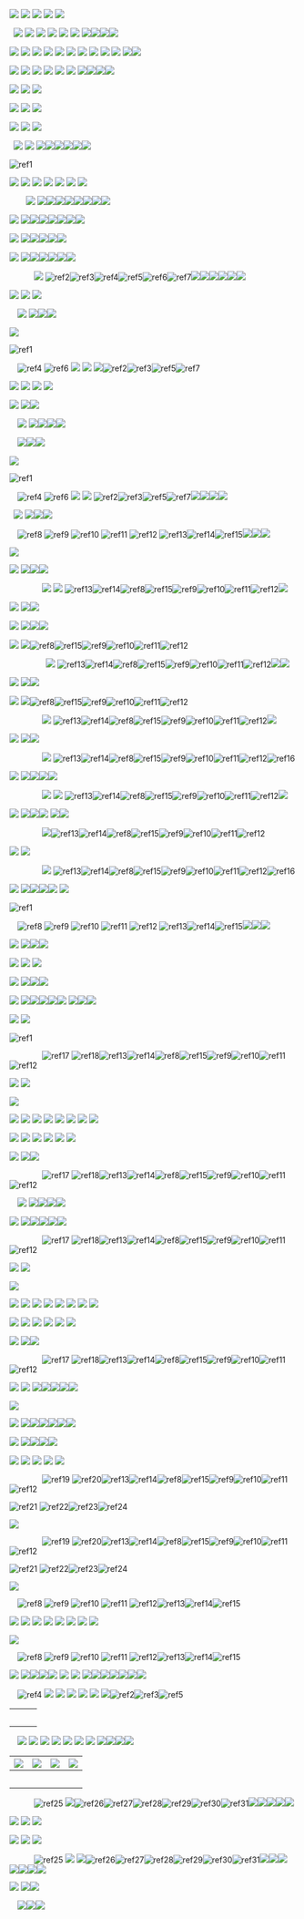﻿![](Aspose.Words.44fd6748-2d57-45f5-af3a-818307f65f52.001.png) ![](Aspose.Words.44fd6748-2d57-45f5-af3a-818307f65f52.002.png) ![](Aspose.Words.44fd6748-2d57-45f5-af3a-818307f65f52.003.png) ![](Aspose.Words.44fd6748-2d57-45f5-af3a-818307f65f52.004.png) ![](Aspose.Words.44fd6748-2d57-45f5-af3a-818307f65f52.005.png)

` `![](Aspose.Words.44fd6748-2d57-45f5-af3a-818307f65f52.006.png)  ![](Aspose.Words.44fd6748-2d57-45f5-af3a-818307f65f52.007.png)  ![](Aspose.Words.44fd6748-2d57-45f5-af3a-818307f65f52.008.png) ![](Aspose.Words.44fd6748-2d57-45f5-af3a-818307f65f52.009.png) ![](Aspose.Words.44fd6748-2d57-45f5-af3a-818307f65f52.010.png) ![](Aspose.Words.44fd6748-2d57-45f5-af3a-818307f65f52.011.png) ![](Aspose.Words.44fd6748-2d57-45f5-af3a-818307f65f52.012.png)![](Aspose.Words.44fd6748-2d57-45f5-af3a-818307f65f52.013.png)![](Aspose.Words.44fd6748-2d57-45f5-af3a-818307f65f52.014.png)![](Aspose.Words.44fd6748-2d57-45f5-af3a-818307f65f52.015.png)

![](Aspose.Words.44fd6748-2d57-45f5-af3a-818307f65f52.016.png) ![](Aspose.Words.44fd6748-2d57-45f5-af3a-818307f65f52.017.png) ![](Aspose.Words.44fd6748-2d57-45f5-af3a-818307f65f52.018.png) ![](Aspose.Words.44fd6748-2d57-45f5-af3a-818307f65f52.019.png) ![](Aspose.Words.44fd6748-2d57-45f5-af3a-818307f65f52.020.png) ![](Aspose.Words.44fd6748-2d57-45f5-af3a-818307f65f52.021.png)  ![](Aspose.Words.44fd6748-2d57-45f5-af3a-818307f65f52.022.png) ![](Aspose.Words.44fd6748-2d57-45f5-af3a-818307f65f52.023.png) ![](Aspose.Words.44fd6748-2d57-45f5-af3a-818307f65f52.024.png) ![](Aspose.Words.44fd6748-2d57-45f5-af3a-818307f65f52.025.png) ![](Aspose.Words.44fd6748-2d57-45f5-af3a-818307f65f52.026.png)![](Aspose.Words.44fd6748-2d57-45f5-af3a-818307f65f52.027.png)

![](Aspose.Words.44fd6748-2d57-45f5-af3a-818307f65f52.028.png) ![](Aspose.Words.44fd6748-2d57-45f5-af3a-818307f65f52.029.png)  ![](Aspose.Words.44fd6748-2d57-45f5-af3a-818307f65f52.030.png)  ![](Aspose.Words.44fd6748-2d57-45f5-af3a-818307f65f52.031.png) ![](Aspose.Words.44fd6748-2d57-45f5-af3a-818307f65f52.032.png) ![](Aspose.Words.44fd6748-2d57-45f5-af3a-818307f65f52.033.png)  ![](Aspose.Words.44fd6748-2d57-45f5-af3a-818307f65f52.034.png)![](Aspose.Words.44fd6748-2d57-45f5-af3a-818307f65f52.035.png)![](Aspose.Words.44fd6748-2d57-45f5-af3a-818307f65f52.036.png)![](Aspose.Words.44fd6748-2d57-45f5-af3a-818307f65f52.037.png)

![](Aspose.Words.44fd6748-2d57-45f5-af3a-818307f65f52.038.png) ![](Aspose.Words.44fd6748-2d57-45f5-af3a-818307f65f52.039.png) ![](Aspose.Words.44fd6748-2d57-45f5-af3a-818307f65f52.040.png)

![](Aspose.Words.44fd6748-2d57-45f5-af3a-818307f65f52.041.png) ![](Aspose.Words.44fd6748-2d57-45f5-af3a-818307f65f52.042.png) ![](Aspose.Words.44fd6748-2d57-45f5-af3a-818307f65f52.043.png)

![](Aspose.Words.44fd6748-2d57-45f5-af3a-818307f65f52.044.png) ![](Aspose.Words.44fd6748-2d57-45f5-af3a-818307f65f52.045.png) ![](Aspose.Words.44fd6748-2d57-45f5-af3a-818307f65f52.046.png)

` `![](Aspose.Words.44fd6748-2d57-45f5-af3a-818307f65f52.047.png) ![](Aspose.Words.44fd6748-2d57-45f5-af3a-818307f65f52.048.png)     ![](Aspose.Words.44fd6748-2d57-45f5-af3a-818307f65f52.049.png)![](Aspose.Words.44fd6748-2d57-45f5-af3a-818307f65f52.050.png)![](Aspose.Words.44fd6748-2d57-45f5-af3a-818307f65f52.051.png)![](Aspose.Words.44fd6748-2d57-45f5-af3a-818307f65f52.052.png)![](Aspose.Words.44fd6748-2d57-45f5-af3a-818307f65f52.053.png)![](Aspose.Words.44fd6748-2d57-45f5-af3a-818307f65f52.054.png)

![ref1]

![](Aspose.Words.44fd6748-2d57-45f5-af3a-818307f65f52.056.png) ![](Aspose.Words.44fd6748-2d57-45f5-af3a-818307f65f52.057.png) ![](Aspose.Words.44fd6748-2d57-45f5-af3a-818307f65f52.058.png) ![](Aspose.Words.44fd6748-2d57-45f5-af3a-818307f65f52.059.png) ![](Aspose.Words.44fd6748-2d57-45f5-af3a-818307f65f52.060.png) ![](Aspose.Words.44fd6748-2d57-45f5-af3a-818307f65f52.061.png) ![](Aspose.Words.44fd6748-2d57-45f5-af3a-818307f65f52.062.png)

`    `![](Aspose.Words.44fd6748-2d57-45f5-af3a-818307f65f52.063.png)    ![](Aspose.Words.44fd6748-2d57-45f5-af3a-818307f65f52.064.png)![](Aspose.Words.44fd6748-2d57-45f5-af3a-818307f65f52.065.png)![](Aspose.Words.44fd6748-2d57-45f5-af3a-818307f65f52.066.png)![](Aspose.Words.44fd6748-2d57-45f5-af3a-818307f65f52.067.png)![](Aspose.Words.44fd6748-2d57-45f5-af3a-818307f65f52.068.png)![](Aspose.Words.44fd6748-2d57-45f5-af3a-818307f65f52.069.png)![](Aspose.Words.44fd6748-2d57-45f5-af3a-818307f65f52.070.png)![](Aspose.Words.44fd6748-2d57-45f5-af3a-818307f65f52.071.png)

![](Aspose.Words.44fd6748-2d57-45f5-af3a-818307f65f52.072.png)       ![](Aspose.Words.44fd6748-2d57-45f5-af3a-818307f65f52.073.png)![](Aspose.Words.44fd6748-2d57-45f5-af3a-818307f65f52.074.png)![](Aspose.Words.44fd6748-2d57-45f5-af3a-818307f65f52.075.png)![](Aspose.Words.44fd6748-2d57-45f5-af3a-818307f65f52.076.png)![](Aspose.Words.44fd6748-2d57-45f5-af3a-818307f65f52.077.png)![](Aspose.Words.44fd6748-2d57-45f5-af3a-818307f65f52.078.png)![](Aspose.Words.44fd6748-2d57-45f5-af3a-818307f65f52.079.png)

![](Aspose.Words.44fd6748-2d57-45f5-af3a-818307f65f52.080.png)     ![](Aspose.Words.44fd6748-2d57-45f5-af3a-818307f65f52.081.png)![](Aspose.Words.44fd6748-2d57-45f5-af3a-818307f65f52.082.png)![](Aspose.Words.44fd6748-2d57-45f5-af3a-818307f65f52.083.png)![](Aspose.Words.44fd6748-2d57-45f5-af3a-818307f65f52.084.png)![](Aspose.Words.44fd6748-2d57-45f5-af3a-818307f65f52.085.png)

![](Aspose.Words.44fd6748-2d57-45f5-af3a-818307f65f52.086.png)      ![](Aspose.Words.44fd6748-2d57-45f5-af3a-818307f65f52.087.png)![](Aspose.Words.44fd6748-2d57-45f5-af3a-818307f65f52.088.png)![](Aspose.Words.44fd6748-2d57-45f5-af3a-818307f65f52.089.png)![](Aspose.Words.44fd6748-2d57-45f5-af3a-818307f65f52.090.png)![](Aspose.Words.44fd6748-2d57-45f5-af3a-818307f65f52.091.png)![](Aspose.Words.44fd6748-2d57-45f5-af3a-818307f65f52.092.png)

`      `![](Aspose.Words.44fd6748-2d57-45f5-af3a-818307f65f52.093.png)      ![ref2]![ref3]![ref4]![ref5]![ref6]![ref7]![](Aspose.Words.44fd6748-2d57-45f5-af3a-818307f65f52.100.png)![](Aspose.Words.44fd6748-2d57-45f5-af3a-818307f65f52.101.png)![](Aspose.Words.44fd6748-2d57-45f5-af3a-818307f65f52.102.png)![](Aspose.Words.44fd6748-2d57-45f5-af3a-818307f65f52.103.png)![](Aspose.Words.44fd6748-2d57-45f5-af3a-818307f65f52.104.png)![](Aspose.Words.44fd6748-2d57-45f5-af3a-818307f65f52.105.png)

![](Aspose.Words.44fd6748-2d57-45f5-af3a-818307f65f52.106.png) ![](Aspose.Words.44fd6748-2d57-45f5-af3a-818307f65f52.107.png) ![](Aspose.Words.44fd6748-2d57-45f5-af3a-818307f65f52.108.png)

`  `![](Aspose.Words.44fd6748-2d57-45f5-af3a-818307f65f52.109.png) ![](Aspose.Words.44fd6748-2d57-45f5-af3a-818307f65f52.110.png)![](Aspose.Words.44fd6748-2d57-45f5-af3a-818307f65f52.111.png)![](Aspose.Words.44fd6748-2d57-45f5-af3a-818307f65f52.112.png)


![](Aspose.Words.44fd6748-2d57-45f5-af3a-818307f65f52.113.png)

![ref1]

`  `![ref4]  ![ref6]  ![](Aspose.Words.44fd6748-2d57-45f5-af3a-818307f65f52.114.png) ![](Aspose.Words.44fd6748-2d57-45f5-af3a-818307f65f52.115.png) ![](Aspose.Words.44fd6748-2d57-45f5-af3a-818307f65f52.116.png)![ref2]![ref3]![ref5]![ref7]

![](Aspose.Words.44fd6748-2d57-45f5-af3a-818307f65f52.117.png) ![](Aspose.Words.44fd6748-2d57-45f5-af3a-818307f65f52.118.png) ![](Aspose.Words.44fd6748-2d57-45f5-af3a-818307f65f52.119.png) ![](Aspose.Words.44fd6748-2d57-45f5-af3a-818307f65f52.120.png)

![](Aspose.Words.44fd6748-2d57-45f5-af3a-818307f65f52.121.png)  ![](Aspose.Words.44fd6748-2d57-45f5-af3a-818307f65f52.122.png)![](Aspose.Words.44fd6748-2d57-45f5-af3a-818307f65f52.123.png)

`  `![](Aspose.Words.44fd6748-2d57-45f5-af3a-818307f65f52.124.png)  ![](Aspose.Words.44fd6748-2d57-45f5-af3a-818307f65f52.125.png)![](Aspose.Words.44fd6748-2d57-45f5-af3a-818307f65f52.126.png)![](Aspose.Words.44fd6748-2d57-45f5-af3a-818307f65f52.127.png)![](Aspose.Words.44fd6748-2d57-45f5-af3a-818307f65f52.128.png)

`  `![](Aspose.Words.44fd6748-2d57-45f5-af3a-818307f65f52.129.png)![](Aspose.Words.44fd6748-2d57-45f5-af3a-818307f65f52.130.png)![](Aspose.Words.44fd6748-2d57-45f5-af3a-818307f65f52.131.png)


![](Aspose.Words.44fd6748-2d57-45f5-af3a-818307f65f52.132.png)

![ref1]

`  `![ref4]  ![ref6]    ![](Aspose.Words.44fd6748-2d57-45f5-af3a-818307f65f52.133.png)  ![](Aspose.Words.44fd6748-2d57-45f5-af3a-818307f65f52.134.png) ![ref2]![ref3]![ref5]![ref7]![](Aspose.Words.44fd6748-2d57-45f5-af3a-818307f65f52.135.png)![](Aspose.Words.44fd6748-2d57-45f5-af3a-818307f65f52.136.png)![](Aspose.Words.44fd6748-2d57-45f5-af3a-818307f65f52.137.png)![](Aspose.Words.44fd6748-2d57-45f5-af3a-818307f65f52.138.png)

` `![](Aspose.Words.44fd6748-2d57-45f5-af3a-818307f65f52.139.png) ![](Aspose.Words.44fd6748-2d57-45f5-af3a-818307f65f52.140.png)![](Aspose.Words.44fd6748-2d57-45f5-af3a-818307f65f52.141.png)![](Aspose.Words.44fd6748-2d57-45f5-af3a-818307f65f52.142.png)

`  `![ref8]  ![ref9] ![ref10] ![ref11] ![ref12]   ![ref13]![ref14]![ref15]![](Aspose.Words.44fd6748-2d57-45f5-af3a-818307f65f52.151.png)![](Aspose.Words.44fd6748-2d57-45f5-af3a-818307f65f52.152.png)![](Aspose.Words.44fd6748-2d57-45f5-af3a-818307f65f52.153.png)

![](Aspose.Words.44fd6748-2d57-45f5-af3a-818307f65f52.154.png)

![](Aspose.Words.44fd6748-2d57-45f5-af3a-818307f65f52.155.png) ![](Aspose.Words.44fd6748-2d57-45f5-af3a-818307f65f52.156.png)![](Aspose.Words.44fd6748-2d57-45f5-af3a-818307f65f52.157.png)![](Aspose.Words.44fd6748-2d57-45f5-af3a-818307f65f52.158.png)

`        `![](Aspose.Words.44fd6748-2d57-45f5-af3a-818307f65f52.159.png) ![](Aspose.Words.44fd6748-2d57-45f5-af3a-818307f65f52.160.png) ![ref13]![ref14]![ref8]![ref15]![ref9]![ref10]![ref11]![ref12]![](Aspose.Words.44fd6748-2d57-45f5-af3a-818307f65f52.161.png)

![](Aspose.Words.44fd6748-2d57-45f5-af3a-818307f65f52.162.png)  ![](Aspose.Words.44fd6748-2d57-45f5-af3a-818307f65f52.163.png)![](Aspose.Words.44fd6748-2d57-45f5-af3a-818307f65f52.164.png)

![](Aspose.Words.44fd6748-2d57-45f5-af3a-818307f65f52.165.png) ![](Aspose.Words.44fd6748-2d57-45f5-af3a-818307f65f52.166.png)![](Aspose.Words.44fd6748-2d57-45f5-af3a-818307f65f52.167.png)![](Aspose.Words.44fd6748-2d57-45f5-af3a-818307f65f52.168.png)

![](Aspose.Words.44fd6748-2d57-45f5-af3a-818307f65f52.169.png)      ![](Aspose.Words.44fd6748-2d57-45f5-af3a-818307f65f52.170.png)![ref8]![ref15]![ref9]![ref10]![ref11]![ref12]

`         `![](Aspose.Words.44fd6748-2d57-45f5-af3a-818307f65f52.171.png) ![ref13]![ref14]![ref8]![ref15]![ref9]![ref10]![ref11]![ref12]![](Aspose.Words.44fd6748-2d57-45f5-af3a-818307f65f52.172.png)![](Aspose.Words.44fd6748-2d57-45f5-af3a-818307f65f52.173.png)

![](Aspose.Words.44fd6748-2d57-45f5-af3a-818307f65f52.174.png) ![](Aspose.Words.44fd6748-2d57-45f5-af3a-818307f65f52.175.png)![](Aspose.Words.44fd6748-2d57-45f5-af3a-818307f65f52.176.png)

![](Aspose.Words.44fd6748-2d57-45f5-af3a-818307f65f52.177.png)      ![](Aspose.Words.44fd6748-2d57-45f5-af3a-818307f65f52.178.png)![ref8]![ref15]![ref9]![ref10]![ref11]![ref12]

`        `![](Aspose.Words.44fd6748-2d57-45f5-af3a-818307f65f52.179.png) ![ref13]![ref14]![ref8]![ref15]![ref9]![ref10]![ref11]![ref12]![](Aspose.Words.44fd6748-2d57-45f5-af3a-818307f65f52.180.png)

![](Aspose.Words.44fd6748-2d57-45f5-af3a-818307f65f52.181.png) ![](Aspose.Words.44fd6748-2d57-45f5-af3a-818307f65f52.182.png)![](Aspose.Words.44fd6748-2d57-45f5-af3a-818307f65f52.183.png)

`        `![](Aspose.Words.44fd6748-2d57-45f5-af3a-818307f65f52.184.png) ![ref13]![ref14]![ref8]![ref15]![ref9]![ref10]![ref11]![ref12]![ref16]

![](Aspose.Words.44fd6748-2d57-45f5-af3a-818307f65f52.186.png) ![](Aspose.Words.44fd6748-2d57-45f5-af3a-818307f65f52.187.png)![](Aspose.Words.44fd6748-2d57-45f5-af3a-818307f65f52.188.png)![](Aspose.Words.44fd6748-2d57-45f5-af3a-818307f65f52.189.png)![](Aspose.Words.44fd6748-2d57-45f5-af3a-818307f65f52.190.png)

`        `![](Aspose.Words.44fd6748-2d57-45f5-af3a-818307f65f52.191.png) ![](Aspose.Words.44fd6748-2d57-45f5-af3a-818307f65f52.192.png) ![ref13]![ref14]![ref8]![ref15]![ref9]![ref10]![ref11]![ref12]![](Aspose.Words.44fd6748-2d57-45f5-af3a-818307f65f52.193.png)

![](Aspose.Words.44fd6748-2d57-45f5-af3a-818307f65f52.194.png)  ![](Aspose.Words.44fd6748-2d57-45f5-af3a-818307f65f52.195.png)![](Aspose.Words.44fd6748-2d57-45f5-af3a-818307f65f52.196.png)![](Aspose.Words.44fd6748-2d57-45f5-af3a-818307f65f52.197.png) ![](Aspose.Words.44fd6748-2d57-45f5-af3a-818307f65f52.198.png)![](Aspose.Words.44fd6748-2d57-45f5-af3a-818307f65f52.199.png)

`        `![](Aspose.Words.44fd6748-2d57-45f5-af3a-818307f65f52.200.png)![ref13]![ref14]![ref8]![ref15]![ref9]![ref10]![ref11]![ref12]

![](Aspose.Words.44fd6748-2d57-45f5-af3a-818307f65f52.201.png) ![](Aspose.Words.44fd6748-2d57-45f5-af3a-818307f65f52.202.png)

`        `![](Aspose.Words.44fd6748-2d57-45f5-af3a-818307f65f52.203.png) ![ref13]![ref14]![ref8]![ref15]![ref9]![ref10]![ref11]![ref12]![ref16]

![](Aspose.Words.44fd6748-2d57-45f5-af3a-818307f65f52.204.png) ![](Aspose.Words.44fd6748-2d57-45f5-af3a-818307f65f52.205.png)![](Aspose.Words.44fd6748-2d57-45f5-af3a-818307f65f52.206.png)![](Aspose.Words.44fd6748-2d57-45f5-af3a-818307f65f52.207.png)![](Aspose.Words.44fd6748-2d57-45f5-af3a-818307f65f52.208.png) ![](Aspose.Words.44fd6748-2d57-45f5-af3a-818307f65f52.209.png)

![ref1]

`  `![ref8]  ![ref9] ![ref10] ![ref11] ![ref12]   ![ref13]![ref14]![ref15]![](Aspose.Words.44fd6748-2d57-45f5-af3a-818307f65f52.210.png)![](Aspose.Words.44fd6748-2d57-45f5-af3a-818307f65f52.211.png)![](Aspose.Words.44fd6748-2d57-45f5-af3a-818307f65f52.212.png)

![](Aspose.Words.44fd6748-2d57-45f5-af3a-818307f65f52.213.png) ![](Aspose.Words.44fd6748-2d57-45f5-af3a-818307f65f52.214.png)![](Aspose.Words.44fd6748-2d57-45f5-af3a-818307f65f52.215.png)![](Aspose.Words.44fd6748-2d57-45f5-af3a-818307f65f52.216.png)

![](Aspose.Words.44fd6748-2d57-45f5-af3a-818307f65f52.217.png) ![](Aspose.Words.44fd6748-2d57-45f5-af3a-818307f65f52.218.png) ![](Aspose.Words.44fd6748-2d57-45f5-af3a-818307f65f52.219.png)

![](Aspose.Words.44fd6748-2d57-45f5-af3a-818307f65f52.220.png) ![](Aspose.Words.44fd6748-2d57-45f5-af3a-818307f65f52.221.png)![](Aspose.Words.44fd6748-2d57-45f5-af3a-818307f65f52.222.png)![](Aspose.Words.44fd6748-2d57-45f5-af3a-818307f65f52.223.png)

![](Aspose.Words.44fd6748-2d57-45f5-af3a-818307f65f52.224.png)  ![](Aspose.Words.44fd6748-2d57-45f5-af3a-818307f65f52.225.png)![](Aspose.Words.44fd6748-2d57-45f5-af3a-818307f65f52.226.png)![](Aspose.Words.44fd6748-2d57-45f5-af3a-818307f65f52.227.png)![](Aspose.Words.44fd6748-2d57-45f5-af3a-818307f65f52.228.png)![](Aspose.Words.44fd6748-2d57-45f5-af3a-818307f65f52.229.png)  ![](Aspose.Words.44fd6748-2d57-45f5-af3a-818307f65f52.230.png)![](Aspose.Words.44fd6748-2d57-45f5-af3a-818307f65f52.231.png)![](Aspose.Words.44fd6748-2d57-45f5-af3a-818307f65f52.232.png)

![](Aspose.Words.44fd6748-2d57-45f5-af3a-818307f65f52.233.png) ![](Aspose.Words.44fd6748-2d57-45f5-af3a-818307f65f52.234.png)

![ref1]

`        `![ref17] ![ref18]![ref13]![ref14]![ref8]![ref15]![ref9]![ref10]![ref11]![ref12]

![](Aspose.Words.44fd6748-2d57-45f5-af3a-818307f65f52.237.png) ![](Aspose.Words.44fd6748-2d57-45f5-af3a-818307f65f52.238.png)

![](Aspose.Words.44fd6748-2d57-45f5-af3a-818307f65f52.239.png)

![](Aspose.Words.44fd6748-2d57-45f5-af3a-818307f65f52.240.png) ![](Aspose.Words.44fd6748-2d57-45f5-af3a-818307f65f52.241.png) ![](Aspose.Words.44fd6748-2d57-45f5-af3a-818307f65f52.242.png) ![](Aspose.Words.44fd6748-2d57-45f5-af3a-818307f65f52.243.png) ![](Aspose.Words.44fd6748-2d57-45f5-af3a-818307f65f52.244.png) ![](Aspose.Words.44fd6748-2d57-45f5-af3a-818307f65f52.245.png) ![](Aspose.Words.44fd6748-2d57-45f5-af3a-818307f65f52.246.png) ![](Aspose.Words.44fd6748-2d57-45f5-af3a-818307f65f52.247.png)

![](Aspose.Words.44fd6748-2d57-45f5-af3a-818307f65f52.248.png) ![](Aspose.Words.44fd6748-2d57-45f5-af3a-818307f65f52.249.png) ![](Aspose.Words.44fd6748-2d57-45f5-af3a-818307f65f52.250.png) ![](Aspose.Words.44fd6748-2d57-45f5-af3a-818307f65f52.251.png) ![](Aspose.Words.44fd6748-2d57-45f5-af3a-818307f65f52.252.png) ![](Aspose.Words.44fd6748-2d57-45f5-af3a-818307f65f52.253.png)

![](Aspose.Words.44fd6748-2d57-45f5-af3a-818307f65f52.254.png)  ![](Aspose.Words.44fd6748-2d57-45f5-af3a-818307f65f52.255.png)![](Aspose.Words.44fd6748-2d57-45f5-af3a-818307f65f52.256.png)

`        `![ref17] ![ref18]![ref13]![ref14]![ref8]![ref15]![ref9]![ref10]![ref11]![ref12]

`  `![](Aspose.Words.44fd6748-2d57-45f5-af3a-818307f65f52.257.png)  ![](Aspose.Words.44fd6748-2d57-45f5-af3a-818307f65f52.258.png)![](Aspose.Words.44fd6748-2d57-45f5-af3a-818307f65f52.259.png)![](Aspose.Words.44fd6748-2d57-45f5-af3a-818307f65f52.260.png)![](Aspose.Words.44fd6748-2d57-45f5-af3a-818307f65f52.261.png)

![](Aspose.Words.44fd6748-2d57-45f5-af3a-818307f65f52.262.png) ![](Aspose.Words.44fd6748-2d57-45f5-af3a-818307f65f52.263.png)![](Aspose.Words.44fd6748-2d57-45f5-af3a-818307f65f52.264.png)![](Aspose.Words.44fd6748-2d57-45f5-af3a-818307f65f52.265.png)![](Aspose.Words.44fd6748-2d57-45f5-af3a-818307f65f52.266.png)![](Aspose.Words.44fd6748-2d57-45f5-af3a-818307f65f52.267.png)

`        `![ref17] ![ref18]![ref13]![ref14]![ref8]![ref15]![ref9]![ref10]![ref11]![ref12]

![](Aspose.Words.44fd6748-2d57-45f5-af3a-818307f65f52.268.png) ![](Aspose.Words.44fd6748-2d57-45f5-af3a-818307f65f52.269.png)

![](Aspose.Words.44fd6748-2d57-45f5-af3a-818307f65f52.270.png)

![](Aspose.Words.44fd6748-2d57-45f5-af3a-818307f65f52.271.png) ![](Aspose.Words.44fd6748-2d57-45f5-af3a-818307f65f52.272.png) ![](Aspose.Words.44fd6748-2d57-45f5-af3a-818307f65f52.273.png) ![](Aspose.Words.44fd6748-2d57-45f5-af3a-818307f65f52.274.png) ![](Aspose.Words.44fd6748-2d57-45f5-af3a-818307f65f52.275.png) ![](Aspose.Words.44fd6748-2d57-45f5-af3a-818307f65f52.276.png) ![](Aspose.Words.44fd6748-2d57-45f5-af3a-818307f65f52.277.png) ![](Aspose.Words.44fd6748-2d57-45f5-af3a-818307f65f52.278.png)

![](Aspose.Words.44fd6748-2d57-45f5-af3a-818307f65f52.279.png) ![](Aspose.Words.44fd6748-2d57-45f5-af3a-818307f65f52.280.png) ![](Aspose.Words.44fd6748-2d57-45f5-af3a-818307f65f52.281.png) ![](Aspose.Words.44fd6748-2d57-45f5-af3a-818307f65f52.282.png) ![](Aspose.Words.44fd6748-2d57-45f5-af3a-818307f65f52.283.png) ![](Aspose.Words.44fd6748-2d57-45f5-af3a-818307f65f52.284.png)

![](Aspose.Words.44fd6748-2d57-45f5-af3a-818307f65f52.285.png)  ![](Aspose.Words.44fd6748-2d57-45f5-af3a-818307f65f52.286.png)![](Aspose.Words.44fd6748-2d57-45f5-af3a-818307f65f52.287.png)

`        `![ref17] ![ref18]![ref13]![ref14]![ref8]![ref15]![ref9]![ref10]![ref11]![ref12]

![](Aspose.Words.44fd6748-2d57-45f5-af3a-818307f65f52.288.png)    ![](Aspose.Words.44fd6748-2d57-45f5-af3a-818307f65f52.289.png)  ![](Aspose.Words.44fd6748-2d57-45f5-af3a-818307f65f52.290.png)![](Aspose.Words.44fd6748-2d57-45f5-af3a-818307f65f52.291.png)![](Aspose.Words.44fd6748-2d57-45f5-af3a-818307f65f52.292.png)![](Aspose.Words.44fd6748-2d57-45f5-af3a-818307f65f52.293.png)![](Aspose.Words.44fd6748-2d57-45f5-af3a-818307f65f52.294.png)

![](Aspose.Words.44fd6748-2d57-45f5-af3a-818307f65f52.295.png)

![](Aspose.Words.44fd6748-2d57-45f5-af3a-818307f65f52.296.png)      ![](Aspose.Words.44fd6748-2d57-45f5-af3a-818307f65f52.297.png)![](Aspose.Words.44fd6748-2d57-45f5-af3a-818307f65f52.298.png)![](Aspose.Words.44fd6748-2d57-45f5-af3a-818307f65f52.299.png)![](Aspose.Words.44fd6748-2d57-45f5-af3a-818307f65f52.300.png)![](Aspose.Words.44fd6748-2d57-45f5-af3a-818307f65f52.301.png)![](Aspose.Words.44fd6748-2d57-45f5-af3a-818307f65f52.302.png)

![](Aspose.Words.44fd6748-2d57-45f5-af3a-818307f65f52.303.png)    ![](Aspose.Words.44fd6748-2d57-45f5-af3a-818307f65f52.304.png)![](Aspose.Words.44fd6748-2d57-45f5-af3a-818307f65f52.305.png)![](Aspose.Words.44fd6748-2d57-45f5-af3a-818307f65f52.306.png)![](Aspose.Words.44fd6748-2d57-45f5-af3a-818307f65f52.307.png)

![](Aspose.Words.44fd6748-2d57-45f5-af3a-818307f65f52.308.png) ![](Aspose.Words.44fd6748-2d57-45f5-af3a-818307f65f52.309.png) ![](Aspose.Words.44fd6748-2d57-45f5-af3a-818307f65f52.310.png) ![](Aspose.Words.44fd6748-2d57-45f5-af3a-818307f65f52.311.png) ![](Aspose.Words.44fd6748-2d57-45f5-af3a-818307f65f52.312.png)

`        `![ref19] ![ref20]![ref13]![ref14]![ref8]![ref15]![ref9]![ref10]![ref11]![ref12]

![ref21]   ![ref22]![ref23]![ref24]

![](Aspose.Words.44fd6748-2d57-45f5-af3a-818307f65f52.319.png)

`        `![ref19] ![ref20]![ref13]![ref14]![ref8]![ref15]![ref9]![ref10]![ref11]![ref12]

![ref21]   ![ref22]![ref23]![ref24]

![](Aspose.Words.44fd6748-2d57-45f5-af3a-818307f65f52.320.png)

`  `![ref8]  ![ref9] ![ref10] ![ref11] ![ref12]![ref13]![ref14]![ref15]

![](Aspose.Words.44fd6748-2d57-45f5-af3a-818307f65f52.321.png) ![](Aspose.Words.44fd6748-2d57-45f5-af3a-818307f65f52.322.png) ![](Aspose.Words.44fd6748-2d57-45f5-af3a-818307f65f52.323.png) ![](Aspose.Words.44fd6748-2d57-45f5-af3a-818307f65f52.324.png) ![](Aspose.Words.44fd6748-2d57-45f5-af3a-818307f65f52.325.png) ![](Aspose.Words.44fd6748-2d57-45f5-af3a-818307f65f52.326.png) ![](Aspose.Words.44fd6748-2d57-45f5-af3a-818307f65f52.327.png) ![](Aspose.Words.44fd6748-2d57-45f5-af3a-818307f65f52.328.png)

![](Aspose.Words.44fd6748-2d57-45f5-af3a-818307f65f52.329.png)

`  `![ref8]  ![ref9] ![ref10] ![ref11] ![ref12]![ref13]![ref14]![ref15]

![](Aspose.Words.44fd6748-2d57-45f5-af3a-818307f65f52.330.png)  ![](Aspose.Words.44fd6748-2d57-45f5-af3a-818307f65f52.331.png)![](Aspose.Words.44fd6748-2d57-45f5-af3a-818307f65f52.332.png)![](Aspose.Words.44fd6748-2d57-45f5-af3a-818307f65f52.333.png)![](Aspose.Words.44fd6748-2d57-45f5-af3a-818307f65f52.334.png) ![](Aspose.Words.44fd6748-2d57-45f5-af3a-818307f65f52.335.png) ![](Aspose.Words.44fd6748-2d57-45f5-af3a-818307f65f52.336.png)     ![](Aspose.Words.44fd6748-2d57-45f5-af3a-818307f65f52.337.png)![](Aspose.Words.44fd6748-2d57-45f5-af3a-818307f65f52.338.png)![](Aspose.Words.44fd6748-2d57-45f5-af3a-818307f65f52.339.png)![](Aspose.Words.44fd6748-2d57-45f5-af3a-818307f65f52.340.png)![](Aspose.Words.44fd6748-2d57-45f5-af3a-818307f65f52.341.png)![](Aspose.Words.44fd6748-2d57-45f5-af3a-818307f65f52.342.png)![](Aspose.Words.44fd6748-2d57-45f5-af3a-818307f65f52.343.png)

`  `![ref4]  ![](Aspose.Words.44fd6748-2d57-45f5-af3a-818307f65f52.344.png) ![](Aspose.Words.44fd6748-2d57-45f5-af3a-818307f65f52.345.png) ![](Aspose.Words.44fd6748-2d57-45f5-af3a-818307f65f52.346.png) ![](Aspose.Words.44fd6748-2d57-45f5-af3a-818307f65f52.347.png) ![](Aspose.Words.44fd6748-2d57-45f5-af3a-818307f65f52.348.png) ![](Aspose.Words.44fd6748-2d57-45f5-af3a-818307f65f52.349.png)![ref2]![ref3]![ref5]



||||
| :- | :- | :- |
||||
||||
||||
||||
||||
`  `![](Aspose.Words.44fd6748-2d57-45f5-af3a-818307f65f52.350.png)  ![](Aspose.Words.44fd6748-2d57-45f5-af3a-818307f65f52.351.png) ![](Aspose.Words.44fd6748-2d57-45f5-af3a-818307f65f52.352.png) ![](Aspose.Words.44fd6748-2d57-45f5-af3a-818307f65f52.353.png) ![](Aspose.Words.44fd6748-2d57-45f5-af3a-818307f65f52.354.png) ![](Aspose.Words.44fd6748-2d57-45f5-af3a-818307f65f52.355.png) ![](Aspose.Words.44fd6748-2d57-45f5-af3a-818307f65f52.356.png) ![](Aspose.Words.44fd6748-2d57-45f5-af3a-818307f65f52.357.png)![](Aspose.Words.44fd6748-2d57-45f5-af3a-818307f65f52.358.png)![](Aspose.Words.44fd6748-2d57-45f5-af3a-818307f65f52.359.png)![](Aspose.Words.44fd6748-2d57-45f5-af3a-818307f65f52.360.png)



|![](Aspose.Words.44fd6748-2d57-45f5-af3a-818307f65f52.361.png)|![](Aspose.Words.44fd6748-2d57-45f5-af3a-818307f65f52.362.png)|![](Aspose.Words.44fd6748-2d57-45f5-af3a-818307f65f52.363.png)|![](Aspose.Words.44fd6748-2d57-45f5-af3a-818307f65f52.364.png)|
| - | - | - | - |
|||||
|||||
|||||
|||||
|||||
`      `![ref25]      ![](Aspose.Words.44fd6748-2d57-45f5-af3a-818307f65f52.366.png)![ref26]![ref27]![ref28]![ref29]![ref30]![ref31]![](Aspose.Words.44fd6748-2d57-45f5-af3a-818307f65f52.373.png)![](Aspose.Words.44fd6748-2d57-45f5-af3a-818307f65f52.374.png)![](Aspose.Words.44fd6748-2d57-45f5-af3a-818307f65f52.375.png)![](Aspose.Words.44fd6748-2d57-45f5-af3a-818307f65f52.376.png)![](Aspose.Words.44fd6748-2d57-45f5-af3a-818307f65f52.377.png)

![](Aspose.Words.44fd6748-2d57-45f5-af3a-818307f65f52.378.png) ![](Aspose.Words.44fd6748-2d57-45f5-af3a-818307f65f52.379.png) ![](Aspose.Words.44fd6748-2d57-45f5-af3a-818307f65f52.380.png)

![](Aspose.Words.44fd6748-2d57-45f5-af3a-818307f65f52.381.png) ![](Aspose.Words.44fd6748-2d57-45f5-af3a-818307f65f52.382.png) ![](Aspose.Words.44fd6748-2d57-45f5-af3a-818307f65f52.383.png)

`      `![ref25]    ![](Aspose.Words.44fd6748-2d57-45f5-af3a-818307f65f52.384.png)     ![](Aspose.Words.44fd6748-2d57-45f5-af3a-818307f65f52.385.png)![ref26]![ref27]![ref28]![ref29]![ref30]![ref31]![](Aspose.Words.44fd6748-2d57-45f5-af3a-818307f65f52.386.png)![](Aspose.Words.44fd6748-2d57-45f5-af3a-818307f65f52.387.png)![](Aspose.Words.44fd6748-2d57-45f5-af3a-818307f65f52.388.png)![](Aspose.Words.44fd6748-2d57-45f5-af3a-818307f65f52.389.png)![](Aspose.Words.44fd6748-2d57-45f5-af3a-818307f65f52.390.png)![](Aspose.Words.44fd6748-2d57-45f5-af3a-818307f65f52.391.png)![](Aspose.Words.44fd6748-2d57-45f5-af3a-818307f65f52.392.png)

![](Aspose.Words.44fd6748-2d57-45f5-af3a-818307f65f52.393.png)  ![](Aspose.Words.44fd6748-2d57-45f5-af3a-818307f65f52.394.png)![](Aspose.Words.44fd6748-2d57-45f5-af3a-818307f65f52.395.png)

`  `![](Aspose.Words.44fd6748-2d57-45f5-af3a-818307f65f52.396.png)![](Aspose.Words.44fd6748-2d57-45f5-af3a-818307f65f52.397.png)![](Aspose.Words.44fd6748-2d57-45f5-af3a-818307f65f52.398.png)

[ref1]: Aspose.Words.44fd6748-2d57-45f5-af3a-818307f65f52.055.png
[ref2]: Aspose.Words.44fd6748-2d57-45f5-af3a-818307f65f52.094.png
[ref3]: Aspose.Words.44fd6748-2d57-45f5-af3a-818307f65f52.095.png
[ref4]: Aspose.Words.44fd6748-2d57-45f5-af3a-818307f65f52.096.png
[ref5]: Aspose.Words.44fd6748-2d57-45f5-af3a-818307f65f52.097.png
[ref6]: Aspose.Words.44fd6748-2d57-45f5-af3a-818307f65f52.098.png
[ref7]: Aspose.Words.44fd6748-2d57-45f5-af3a-818307f65f52.099.png
[ref8]: Aspose.Words.44fd6748-2d57-45f5-af3a-818307f65f52.143.png
[ref9]: Aspose.Words.44fd6748-2d57-45f5-af3a-818307f65f52.144.png
[ref10]: Aspose.Words.44fd6748-2d57-45f5-af3a-818307f65f52.145.png
[ref11]: Aspose.Words.44fd6748-2d57-45f5-af3a-818307f65f52.146.png
[ref12]: Aspose.Words.44fd6748-2d57-45f5-af3a-818307f65f52.147.png
[ref13]: Aspose.Words.44fd6748-2d57-45f5-af3a-818307f65f52.148.png
[ref14]: Aspose.Words.44fd6748-2d57-45f5-af3a-818307f65f52.149.png
[ref15]: Aspose.Words.44fd6748-2d57-45f5-af3a-818307f65f52.150.png
[ref16]: Aspose.Words.44fd6748-2d57-45f5-af3a-818307f65f52.185.png
[ref17]: Aspose.Words.44fd6748-2d57-45f5-af3a-818307f65f52.235.png
[ref18]: Aspose.Words.44fd6748-2d57-45f5-af3a-818307f65f52.236.png
[ref19]: Aspose.Words.44fd6748-2d57-45f5-af3a-818307f65f52.313.png
[ref20]: Aspose.Words.44fd6748-2d57-45f5-af3a-818307f65f52.314.png
[ref21]: Aspose.Words.44fd6748-2d57-45f5-af3a-818307f65f52.315.png
[ref22]: Aspose.Words.44fd6748-2d57-45f5-af3a-818307f65f52.316.png
[ref23]: Aspose.Words.44fd6748-2d57-45f5-af3a-818307f65f52.317.png
[ref24]: Aspose.Words.44fd6748-2d57-45f5-af3a-818307f65f52.318.png
[ref25]: Aspose.Words.44fd6748-2d57-45f5-af3a-818307f65f52.365.png
[ref26]: Aspose.Words.44fd6748-2d57-45f5-af3a-818307f65f52.367.png
[ref27]: Aspose.Words.44fd6748-2d57-45f5-af3a-818307f65f52.368.png
[ref28]: Aspose.Words.44fd6748-2d57-45f5-af3a-818307f65f52.369.png
[ref29]: Aspose.Words.44fd6748-2d57-45f5-af3a-818307f65f52.370.png
[ref30]: Aspose.Words.44fd6748-2d57-45f5-af3a-818307f65f52.371.png
[ref31]: Aspose.Words.44fd6748-2d57-45f5-af3a-818307f65f52.372.png
